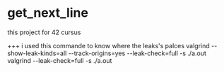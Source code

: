 # get_next_line
this project for 42 cursus


+++ i used this commande to know where the leaks's palces 
valgrind --show-leak-kinds=all --track-origins=yes --leak-check=full -s ./a.out
valgrind  --leak-check=full -s ./a.out
